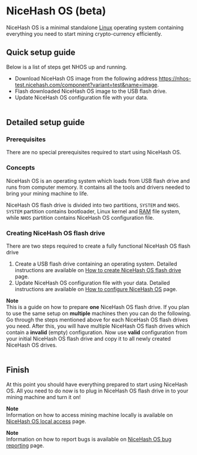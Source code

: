 # NiceHash OS (beta)
NiceHash OS is a minimal standalone [Linux](https://en.wikipedia.org/wiki/Linux "Linux") operating system containing everything you need to start mining crypto-currency efficiently.

## Quick setup guide
Below is a list of steps get NHOS up and running.
* Download NiceHash OS image from the following address https://nhos-test.nicehash.com/component?variant=test&name=image.
* Flash downloaded NiceHash OS image to the USB flash drive.
* Update NiceHash OS configuration file with your data.
<br/><br/>
## Detailed setup guide
### Prerequisites
There are no special prerequisites required to start using NiceHash OS.

### Concepts
NiceHash OS is an operating system which loads from USB flash drive and runs from computer memory. It contains all the tools and drivers needed to bring your mining machine to life.

NiceHash OS flash drive is divided into two partitions, `SYSTEM` and `NHOS`. `SYSTEM` partition contains bootloader, Linux kernel and [RAM](https://en.wikipedia.org/wiki/Random-access_memory "Random Access Memory") file system, while `NHOS` partition contains NiceHash OS configuration file.

### Creating NiceHash OS flash drive
There are two steps required to create a fully functional NiceHash OS flash drive
1) Create a USB flash drive containing an operating system. Detailed instructions are available on [How to create NiceHash OS flash drive](nhos_create_flash_drive.md) page.
2) Update NiceHash OS configuration file with your data. Detailed instructions are available on [How to configure NiceHash OS](nhos_configuration.md) page.

**Note**<br/>
This is a guide on how to prepare **one** NiceHash OS flash drive. If you plan to use the same setup on **multiple** machines then you can do the following. Go through the steps mentioned above for each NiceHash OS flash drives you need. After this, you will have multiple NiceHash OS flash drives which contain a **invalid** (empty) configuration. Now use **valid** configuration from your initial NiceHash OS flash drive and copy it to all newly created NiceHash OS drives.
<br/><br/>
## Finish
At this point you should have everything prepared to start using NiceHash OS. All you need to do now is to plug in NiceHash OS flash drive in to your mining machine and turn it on!

**Note**<br/>
Information on how to access mining machine locally is available on [NiceHash OS local access](nhos_local_access.md) page.

**Note**<br/>
Information on how to report bugs is available on [NiceHash OS bug reporting](nhos_bug_reporting.md) page.
